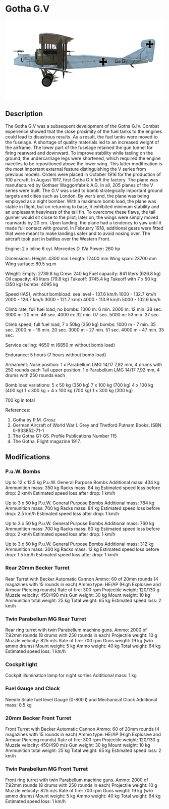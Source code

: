 # Gotha G.V

![gothag5](../images/gothag5.png)

## Description

The Gotha G.V was a subsequent development of the Gotha G.IV. Combat experience showed that the close proximity of the fuel tanks to the engines could lead to disastrous results. As a result, the fuel tanks were moved to the fuselage. A shortage of quality materials led to an increased weight of the airframe. The lower part of the fuselage retained the gun tunnel for firing rearward and downward. To improve stability while taxiing on the ground, the undercarriage legs were shortened, which required the engine nacelles to be repositioned above the lower wing. This latter modification is the most important external feature distinguishing the V series from previous models. Orders were placed in October 1916 for the production of 100 aircraft. In August 1917, first Gotha G.V left the factory. The plane was manufactured by Gothaer Waggonfabrik A.G. In all, 205 planes of the V series were built.
The G.V was used to bomb strategically important ground targets and cities such as London. By war’s end, the plane was being employed as a night bomber.
With a maximum bomb load, the plane was stable in flight, but on returning to base, it exhibited minimum stability and an unpleasant heaviness of the tail fin. To overcome these flaws, the tail gunner would sit close to the pilot; later on, the wings were simply moved rearwards by 20 cm. Upon landing, the plane had a tendency to yaw until it made full contact with ground. In February 1918, additional gears were fitted that were meant to make landings safer and to avoid nosing over. The aircraft took part in battles over the Western Front.


Engine: 2 x inline 6 cyl. Mercedes D. IVa
Power: 260 hp

Dimensions:
Height: 4300 mm
Length: 12400 mm
Wing span: 23700 mm
Wing surface: 89.5 sq.m

Weight:
Empty: 2739.8 kg 
Crew: 240 kg
Fuel capacity: 841 liters (626.8 kg)
Oil capacity: 43 liters (79.8 kg)
Takeoff: 3745.4 kg
Takeoff with 7 x 50 kg (350 kg) bombs: 4095 kg

Speed (IAS), without bombload:
sea level - 137.6 km/h
1000 - 132.7 km/h
2000 - 126.7 km/h
3000 - 121.7 km/h
4000 - 113.9 km/h
5000 - 102.6 km/h

Climb rate, full fuel load, no bombs:
1000 m: 6 min.
2000 m: 12 min. 38 sec.
3000 m: 20 min. 46 sec.
4000 m: 32 min. 07 sec.
5000 m: 53 min. 37 sec.

Climb speed, full fuel load, 7 x 50kg (350 kg) bombs:
1000 m - 7 min. 35 sec.
2000 m - 16 min. 20 sec.
3000 m - 27 min. 51 sec.
4000 m - 47 min. 35 sec.

Service ceiling: 4650 m (6850 m without bomb load)

Endurance: 5 hours (7 hours without bomb load)

Armament:
Nose position: 1 х Parabellum LMG 14/17 7,92 mm, 4 drums with 250 rounds each
Tail upper position: 1 х Parabellum LMG 14/17 7,92 mm, 4 drums with 250 rounds each

Bomb load variations:
5 x 50 kg (350 kg)
7 x 100 kg (700 kg)
4 x 100 kg (400 kg)
1 x 300 kg + 4 x 100 kg (700 kg)
1 x 300 kg (300 kg)

700 kg in total

References:
1) Gotha by P.M. Grosz
2) German Aircraft of World War I. Grey and Thetford Putnam Books. ISBN  0-933852-71-1
3) The Gotha G1-G5. Profile Publications Number 115
4) The Gotha. Flight magazine 1917.

## Modifications


### P.u.W. Bombs

Up to 12 x 12.5 kg P.u.W. General Purpose Bombs
Additional mass: 434 kg
Ammunition mass: 350 kg
Racks mass: 84 kg
Estimated speed loss before drop: 2 km/h
Estimated speed loss after drop: 1 km/h

Up to 3 x 50 kg P.u.W. General Purpose Bombs
Additional mass: 784 kg
Ammunition mass: 700 kg
Racks mass: 84 kg
Estimated speed loss before drop: 2.5 km/h
Estimated speed loss after drop: 1 km/h

Up to 3 x 50 kg P.u.W. General Purpose Bombs
Additional mass: 760 kg
Ammunition mass: 700 kg
Racks mass: 60 kg
Estimated speed loss before drop: 2 km/h
Estimated speed loss after drop: 1 km/h

Up to 3 x 50 kg P.u.W. General Purpose Bombs
Additional mass: 312 kg
Ammunition mass: 300 kg
Racks mass: 12 kg
Estimated speed loss before drop: 1.5 km/h
Estimated speed loss after drop: 1 km/h﻿

### Rear 20mm Becker Turret

Rear Turret with Becker Automatic Cannon
Ammo: 60 of 20mm rounds (4 magazines with 15 rounds in each)
Ammo type: HE/AP (High Explosive and Armour Piercing rounds)
Rate of fire: 300 rpm
Projectile weight: 120/130 g
Muzzle velocity: 450/490 m/s
Gun weight: 30 kg
Mount weight: 10 kg
Ammunition total weight: 25 kg
Total weight: 65 kg
Estimated speed loss: 2 km/h﻿

### Twin Parabellum MG Rear Turret

Rear ring turret with twin Parabellum machine guns.
Ammo: 2000 of 7.92mm rounds (8 drums with 250 rounds in each)
Projectile weight: 10 g
Muzzle velocity: 825 m/s
Rate of fire: 700 rpm
Guns weight: 19 kg (w/o ammo drums)
Mount weight: 5 kg
Ammo weight: 40 kg
Total weight: 64 kg
Estimated speed loss: 1 km/h

### Cockpit light

Cockpit illumination lamp for night sorties
Additional mass: 1 kg
﻿

### Fuel Gauge and Clock

Needle Scale fuel level Gauge (0-800 l) and Mechanical Clock
Additional mass: 0.5 kg
﻿

### 20mm Becker Front Turret

Front Turret with Becker Automatic Cannon
Ammo: 60 of 20mm rounds (4 magazines with 15 rounds in each)
Ammo type: HE/AP (High Explosive and Armour Piercing rounds)
Rate of fire: 300 rpm
Projectile weight: 120/130 g
Muzzle velocity: 450/490 m/s
Gun weight: 30 kg
Mount weight: 10 kg
Ammunition total weight: 25 kg
Total weight: 65 kg
Estimated speed loss: 2 km/h﻿

### Twin Parabellum MG Front Turret

Front ring turret with twin Parabellum machine guns.
Ammo: 2000 of 7.92mm rounds (8 drums with 250 rounds in each)
Projectile weight: 10 g
Muzzle velocity: 825 m/s
Rate of fire: 700 rpm
Guns weight: 19 kg (w/o ammo drums)
Mount weight: 5 kg
Ammo weight: 40 kg
Total weight: 64 kg
Estimated speed loss: 1 km/h